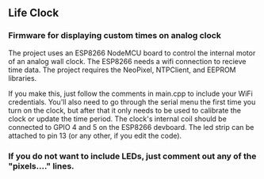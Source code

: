## Life Clock
### Firmware for displaying custom times on analog clock

The project uses an ESP8266 NodeMCU board to control the internal motor of an analog wall clock. The ESP8266 needs a wifi connection to recieve time data. The project requires the NeoPixel, NTPClient, and EEPROM libraries. 

If you make this, just follow the comments in main.cpp to include your WiFi credentials. You'll also need to go through the serial menu the first time you turn on the clock, but after that it only needs to be used to calibrate the clock or update the time period. 
The clock's internal coil should be connected to GPIO 4 and 5 on the ESP8266 devboard. The led strip can be attached to pin 13 (or any other, if you edit the code). 

### If you do not want to include LEDs, just comment out any of the "pixels...." lines. 
